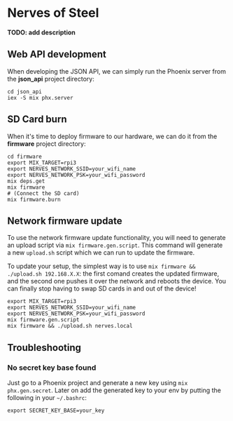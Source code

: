 # Nerves of Steel

**TODO: add description**

## Web API development

When developing the JSON API, we can simply run the Phoenix server from the **json_api** project directory:

```
cd json_api
iex -S mix phx.server
```

## SD Card burn

When it's time to deploy firmware to our hardware, we can do it from the **firmware** project directory:

```
cd firmware
export MIX_TARGET=rpi3
export NERVES_NETWORK_SSID=your_wifi_name
export NERVES_NETWORK_PSK=your_wifi_password
mix deps.get
mix firmware
# (Connect the SD card)
mix firmware.burn
```

## Network firmware update

To use the network firmware update functionality, you will need to generate an upload script via `mix firmware.gen.script`.
This command will generate a new `upload.sh` script which we can run to update the firmware.

To update your setup, the simplest way is to use `mix firmware && ./upload.sh 192.168.X.X`:
the first comand creates the updated firmware, and the second one pushes it over the network and reboots the device.
You can finally stop having to swap SD cards in and out of the device!

```
export MIX_TARGET=rpi3
export NERVES_NETWORK_SSID=your_wifi_name
export NERVES_NETWORK_PSK=your_wifi_password
mix firmware.gen.script
mix firmware && ./upload.sh nerves.local
```

## Troubleshooting

### No secret key base found

Just go to a Phoenix project and generate a new key using `mix phx.gen.secret`.
Later on add the generated key to your env by putting the following in your `~/.bashrc`:

```
export SECRET_KEY_BASE=your_key
```
